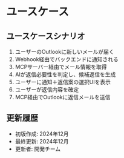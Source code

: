 # ユースケース

## ユースケースシナリオ

1. ユーザーのOutlookに新しいメールが届く
2. Webhook経由でバックエンドに通知される
3. MCPサーバー経由でメール情報を取得
4. AIが返信必要性を判定し、候補返信を生成
5. ユーザーに通知＋返信案の選択UIを表示
6. ユーザーが返信内容を確定
7. MCP経由でOutlookに返信メールを送信

## 更新履歴

- 初版作成: 2024年12月
- 最終更新: 2024年12月
- 更新者: 開発チーム
